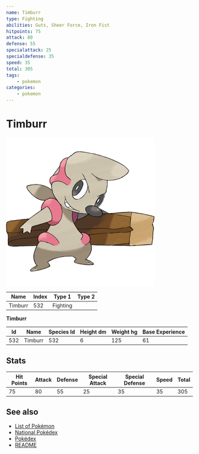 ```yaml
---
name: Timburr
type: Fighting
abilities: Guts, Sheer Force, Iron Fist
hitpoints: 75
attack: 80
defense: 55
specialattack: 25
specialdefense: 35
speed: 35
total: 305
tags:
    - pokemon
categories:
    - pokemon
---
```


# Timburr


![Timburr](images/532.png)

| **Name** | **Index** | **Type 1** | **Type 2** |
|----|----|----|----|
| Timburr | 532 | Fighting  |  |

**Timburr** 




| **Id** | **Name** | **Species Id** | **Height dm** | **Weight hg** | **Base Experience** |
|--------|----------|----------------|------------|------------|---------------------|
| 532 | Timburr | 532 | 6 | 125 | 61 |



## Stats

| **Hit Points** | **Attack** | **Defense** | **Special Attack** | **Special Defense** | **Speed** | **Total** |
|----------------|------------|-------------|--------------------|---------------------|-----------|-----------|
| 75 | 80 | 55 | 25 | 35 | 35 | 305 |

## See also

- [List of Pokémon](../pokemon.md)
- [National Pokédex](../national_pokedex.md)
- [Pokédex](../pokedex.md)
- [README](../README.md)
